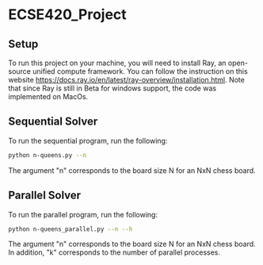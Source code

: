 # ECSE420_Project

## Setup
To run this project on your machine, you will need to install Ray, an open-source unified compute framework. You can follow the instruction on this website https://docs.ray.io/en/latest/ray-overview/installation.html. Note that since Ray is still in Beta for windows support, the code was implemented on MacOs.

## Sequential Solver
To run the sequential program, run the following:

```bash
python n-queens.py --n
```

The argument "n" corresponds to the board size N for an NxN chess board. 

## Parallel Solver
To run the parallel program, run the following:

```bash
python n-queens_parallel.py --n --h
```

The argument "n" corresponds to the board size N for an NxN chess board. In addition, "k" corresponds to the number of parallel processes. 
